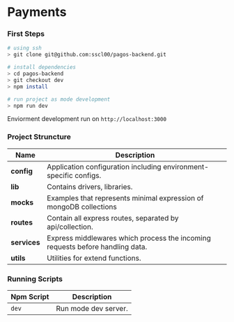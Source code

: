 # Payments

### First Steps
```bash
# using ssh
> git clone git@github.com:sscl00/pagos-backend.git

# install dependencies
> cd pagos-backend
> git checkout dev
> npm install

# run project as mode development
> npm run dev
```

Enviorment development run on `http://localhost:3000`

### Project Struncture
|     Name      |                           Description                                         |
| --------------| ------------------------------------------------------------------------------|
| **config**    | Application configuration including environment-specific configs.             |
| **lib**       | Contains drivers, libraries.                                                  |
| **mocks**     | Examples that represents minimal expression of mongoDB collections            |
| **routes**    | Contain all express routes, separated by api/collection.                      |
| **services**  | Express middlewares which process the incoming requests before handling data. |
| **utils**     | Utilities for extend functions.                                               |

### Running Scripts
| Npm Script |                  Description                          |
| ---------- |-------------------------------------------------------|
| `dev`      | Run mode dev server.                                  |